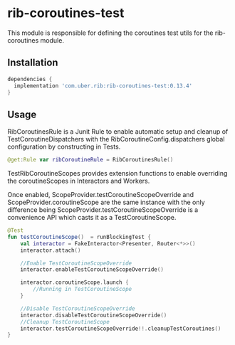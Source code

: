 # rib-coroutines-test

This module is responsible for defining the coroutines test utils for the rib-coroutines module.

## Installation
```gradle
dependencies {
  implementation 'com.uber.rib:rib-coroutines-test:0.13.4'
}
```

## Usage

RibCoroutinesRule is a Junit Rule to enable automatic setup and cleanup of TestCoroutineDispatchers with the RibCoroutineConfig.dispatchers global configuration by constructing in Tests.

```kotlin
@get:Rule var ribCoroutineRule = RibCoroutinesRule()
```

TestRibCoroutineScopes provides extension functions to enable overriding the coroutineScopes in Interactors and Workers.

Once enabled, ScopeProvider.testCoroutineScopeOverride and ScopeProvider.coroutineScope are the same instance with the only difference being ScopeProvider.testCoroutineScopeOverride is a convenience API which casts it as a TestCoroutineScope.

```kotlin
@Test
fun testCoroutineScope()  = runBlockingTest {
    val interactor = FakeInteractor<Presenter, Router<*>>()
    interactor.attach()

    //Enable TestCoroutineScopeOverride
    interactor.enableTestCoroutineScopeOverride()

    interactor.coroutineScope.launch {
        //Running in TestCoroutineScope
    }

    //Disable TestCoroutineScopeOverride
    interactor.disableTestCoroutineScopeOverride()
    //Cleanup TestCoroutineScope
    interactor.testCoroutineScopeOverride!!.cleanupTestCoroutines()
}
```
